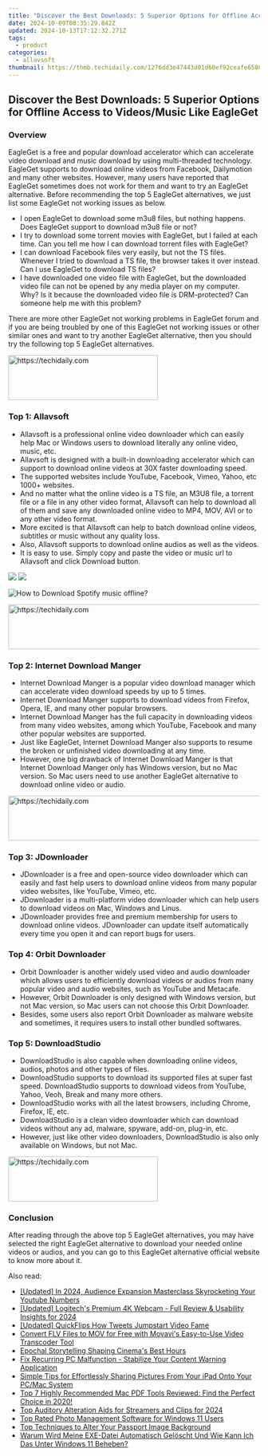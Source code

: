 ```yaml
---
title: "Discover the Best Downloads: 5 Superior Options for Offline Access to Videos/Music Like EagleGet"
date: 2024-10-09T08:35:29.842Z
updated: 2024-10-13T17:12:32.271Z
tags:
  - product
categories:
  - allavsoft
thumbnail: https://thmb.techidaily.com/1276dd3e47443d01d60ef92ceafe65883b1431cf0aceea8f20ef4307f66fd914.jpg
---
```


## Discover the Best Downloads: 5 Superior Options for Offline Access to Videos/Music Like EagleGet

### Overview

EagleGet is a free and popular download accelerator which can accelerate video download and music download by using multi-threaded technology. EagleGet supports to download online videos from Facebook, Dailymotion and many other websites. However, many users have reported that EagleGet sometimes does not work for them and want to try an EagleGet alternative. Before recommending the top 5 EagleGet alternatives, we just list some EagleGet not working issues as below.

* I open EagleGet to download some m3u8 files, but nothing happens. Does EagleGet support to download m3u8 file or not?
* I try to download some torrent movies with EagleGet, but I failed at each time. Can you tell me how I can download torrent files with EagleGet?
* I can download Facebook files very easily, but not the TS files. Whenever I tried to download a TS file, the browser takes it over instead. Can I use EagleGet to download TS files?
* I have downloaded one video file with EagleGet, but the downloaded video file can not be opened by any media player on my computer. Why? Is it because the downloaded video file is DRM-protected? Can someone help me with this problem?

There are more other EagleGet not working problems in EagleGet forum and if you are being troubled by one of this EagleGet not working issues or other similar ones and want to try another EagleGet alternative, then you should try the following top 5 EagleGet alternatives.

<!-- affiliate ads begin -->
<a href="https://aligracehair.sjv.io/c/5597632/2027176/19272" target="_top" id="2027176">
  <img src="//a.impactradius-go.com/display-ad/19272-2027176" border="0" alt="https://techidaily.com" width="300" height="90"/>
</a>
<img height="0" width="0" src="https://aligracehair.sjv.io/i/5597632/2027176/19272" style="position:absolute;visibility:hidden;" border="0" />
<!-- affiliate ads end -->

### Top 1: Allavsoft

* Allavsoft is a professional online video downloader which can easily help Mac or Windows users to download literally any online video, music, etc.
* Allavsoft is designed with a built-in downloading accelerator which can support to download online videos at 30X faster downloading speed.
* The supported websites include YouTube, Facebook, Vimeo, Yahoo, etc 1000+ websites.
* And no matter what the online video is a TS file, an M3U8 file, a torrent file or a file in any other video format, Allavsoft can help to download all of them and save any downloaded online video to MP4, MOV, AVI or to any other video format.
* More excited is that Allavsoft can help to batch download online videos, subtitles or music without any quality loss.
* Also, Allavsoft supports to download online audios as well as the videos.
* It is easy to use. Simply copy and paste the video or music url to Allavsoft and click Download button.

[![](https://www.allavsoft.com/how-to/../images/how-to/free-download-win.jpg)](https://tools.techidaily.com/allavsoft/products/) [![](https://www.allavsoft.com/how-to/../images/how-to/free-download-mac.jpg)](https://tools.techidaily.com/allavsoft/products/)

![How to Download Spotify music offline?](https://www.allavsoft.com/how-to/../images/how-to/spotify-to-mp3/spotify-to-mp3.jpg)

<!-- affiliate ads begin -->
<a href="https://jalbum-affiliate-program.sjv.io/c/5597632/1838960/17916" target="_top" id="1838960">
  <img src="//a.impactradius-go.com/display-ad/17916-1838960" border="0" alt="https://techidaily.com" width="728" height="90"/>
</a>
<img height="0" width="0" src="https://jalbum-affiliate-program.sjv.io/i/5597632/1838960/17916" style="position:absolute;visibility:hidden;" border="0" />
<!-- affiliate ads end -->

### Top 2: Internet Download Manger

* Internet Download Manger is a popular video download manager which can accelerate video download speeds by up to 5 times.
* Internet Download Manger supports to download videos from Firefox, Opera, IE, and many other popular browsers.
* Internet Download Manger has the full capacity in downloading videos from many video websites, among which YouTube, Facebook and many other popular websites are supported.
* Just like EagleGet, Internet Download Manger also supports to resume the broken or unfinished video downloading at any time.
* However, one big drawback of Internet Download Manger is that Internet Download Manger only has Windows version, but no Mac version. So Mac users need to use another EagleGet alternative to download online video or audio.

<!-- affiliate ads begin -->
<a href="https://appsumo.8odi.net/c/5597632/2105873/7443" target="_top" id="2105873">
  <img src="//a.impactradius-go.com/display-ad/7443-2105873" border="0" alt="https://techidaily.com" width="728" height="90"/>
</a>
<img height="0" width="0" src="https://appsumo.8odi.net/i/5597632/2105873/7443" style="position:absolute;visibility:hidden;" border="0" />
<!-- affiliate ads end -->

### Top 3: JDownloader

* JDownloader is a free and open-source video downloader which can easily and fast help users to download online videos from many popular video websites, like YouTube, Vimeo, etc.
* JDownloader is a multi-platform video downloader which can help users to download videos on Mac, Windows and Linus.
* JDownloader provides free and premium membership for users to download online videos. JDownloader can update itself automatically every time you open it and can report bugs for users.

### Top 4: Orbit Downloader

* Orbit Downloader is another widely used video and audio downloader which allows users to efficiently download videos or audios from many popular video and audio websites, such as YouTube and Metacafe.
* However, Orbit Downloader is only designed with Windows version, but not Mac version, so Mac users can not choose this Orbit Downloader.
* Besides, some users also report Orbit Downloader as malware website and sometimes, it requires users to install other bundled softwares.

### Top 5: DownloadStudio

* DownloadStudio is also capable when downloading online videos, audios, photos and other types of files.
* DownloadStudio supports to download its supported files at super fast speed. DownloadStudio supports to download videos from YouTube, Yahoo, Veoh, Break and many more others.
* DownloadStudio works with all the latest browsers, including Chrome, Firefox, IE, etc.
* DownloadStudio is a clean video downloader which can download videos without any ad, malware, spyware, add-on, plug-in, etc.
* However, just like other video downloaders, DownloadStudio is also only available on Windows, but not Mac.

<!-- affiliate ads begin -->
<a href="https://aligracehair.sjv.io/c/5597632/2080342/19272" target="_top" id="2080342">
  <img src="//a.impactradius-go.com/display-ad/19272-2080342" border="0" alt="https://techidaily.com" width="300" height="90"/>
</a>
<img height="0" width="0" src="https://aligracehair.sjv.io/i/5597632/2080342/19272" style="position:absolute;visibility:hidden;" border="0" />
<!-- affiliate ads end -->

### Conclusion

After reading through the above top 5 EagleGet alternatives, you may have selected the right EagleGet alternative to download your needed online videos or audios, and you can go to this EagleGet alternative official website to know more about it.

<ins class="adsbygoogle"
     style="display:block"
     data-ad-format="autorelaxed"
     data-ad-client="ca-pub-7571918770474297"
     data-ad-slot="1223367746"></ins>

<ins class="adsbygoogle"
     style="display:block"
     data-ad-client="ca-pub-7571918770474297"
     data-ad-slot="8358498916"
     data-ad-format="auto"
     data-full-width-responsive="true"></ins>

<span class="atpl-alsoreadstyle">Also read:</span>
<div><ul>
<li><a href="https://facebook-record-videos.techidaily.com/updated-in-2024-audience-expansion-masterclass-skyrocketing-your-youtube-numbers/"><u>[Updated] In 2024, Audience Expansion Masterclass Skyrocketing Your Youtube Numbers</u></a></li>
<li><a href="https://screen-sharing-recording.techidaily.com/updated-logitechs-premium-4k-webcam-full-review-and-usability-insights-for-2024/"><u>[Updated] Logitech's Premium 4K Webcam - Full Review & Usability Insights for 2024</u></a></li>
<li><a href="https://twitter-clips.techidaily.com/updated-quickflips-how-tweets-jumpstart-video-fame/"><u>[Updated] QuickFlips How Tweets Jumpstart Video Fame</u></a></li>
<li><a href="https://some-guidance.techidaily.com/convert-flv-files-to-mov-for-free-with-movavis-easy-to-use-video-transcoder-tool/"><u>Convert FLV Files to MOV for Free with Movavi's Easy-to-Use Video Transcoder Tool</u></a></li>
<li><a href="https://extra-information.techidaily.com/epochal-storytelling-shaping-cinemas-best-hours/"><u>Epochal Storytelling Shaping Cinema's Best Hours</u></a></li>
<li><a href="https://win-solutions.techidaily.com/fix-recurring-pc-malfunction-stabilize-your-content-warning-application/"><u>Fix Recurring PC Malfunction - Stabilize Your Content Warning Application</u></a></li>
<li><a href="https://win-awesome.techidaily.com/simple-tips-for-effortlessly-sharing-pictures-from-your-ipad-onto-your-pcmac-system/"><u>Simple Tips for Effortlessly Sharing Pictures From Your iPad Onto Your PC/Mac System</u></a></li>
<li><a href="https://win-awesome.techidaily.com/top-7-highly-recommended-mac-pdf-tools-reviewed-find-the-perfect-choice-in-2020/"><u>Top 7 Highly Recommended Mac PDF Tools Reviewed: Find the Perfect Choice in 2020!</u></a></li>
<li><a href="https://facebook-record-videos.techidaily.com/top-auditory-alteration-aids-for-streamers-and-clips-for-2024/"><u>Top Auditory Alteration Aids for Streamers and Clips for 2024</u></a></li>
<li><a href="https://win-awesome.techidaily.com/top-rated-photo-management-software-for-windows-11-users/"><u>Top Rated Photo Management Software for Windows 11 Users</u></a></li>
<li><a href="https://win-awesome.techidaily.com/top-techniques-to-alter-your-passport-image-background/"><u>Top Techniques to Alter Your Passport Image Background</u></a></li>
<li><a href="https://fox-zaraz.techidaily.com/warum-wird-meine-exe-datei-automatisch-geloscht-und-wie-kann-ich-das-unter-windows-11-beheben/"><u>Warum Wird Meine EXE-Datei Automatisch Gelöscht Und Wie Kann Ich Das Unter Windows 11 Beheben?</u></a></li>
</ul></div>

